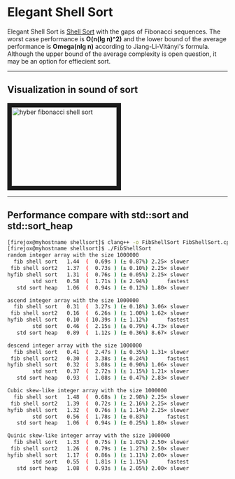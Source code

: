 # Elegant Shell Sort

Elegant Shell Sort is [Shell Sort](https://en.wikipedia.org/wiki/Shellsort) 
with the gaps of Fibonacci sequences. The worst case performance is **O(n(lg n)^2)** 
and the lower bound of the average performance is **Omega(nlg n)** according to Jiang-Li-Vitányi's formula.
Although the upper bound of the average complexity is open question, it may be an option for effiecient sort.

---

## Visualization in sound of sort
<a href="http://www.youtube.com/watch?feature=player_embedded&v=3mi2YKuYX9M
" target="_blank"><img src="http://img.youtube.com/vi/3mi2YKuYX9M/0.jpg" 
alt="hyber fibonacci shell sort" width="240" height="180" border="10" /></a>

---

## Performance compare with std::sort and std::sort\_heap

```sh
[firejox@myhostname shellsort]$ clang++ -o FibShellSort FibShellSort.cpp --std=c++17
[firejox@myhostname shellsort]$ ./FibShellSort
random integer array with the size 1000000
  fib shell sort   1.44  (  0.69s ) (± 0.87%) 2.25× slower
 fib shell sort2   1.37  (  0.73s ) (± 0.10%) 2.25× slower
hyfib shell sort   1.31  (  0.76s ) (± 0.05%) 2.25× slower
        std sort   0.58  (  1.71s ) (± 2.94%)      fastest
   std sort heap   1.06  (  0.94s ) (± 0.12%) 1.80× slower

ascend integer array with the size 1000000
  fib shell sort   0.31  (  3.27s ) (± 0.18%) 3.06× slower
 fib shell sort2   0.16  (  6.26s ) (± 1.00%) 1.62× slower
hyfib shell sort   0.10  ( 10.39s ) (± 1.12%)      fastest
        std sort   0.46  (  2.15s ) (± 0.79%) 4.73× slower
   std sort heap   0.89  (  1.12s ) (± 0.36%) 8.67× slower

descend integer array with the size 1000000
  fib shell sort   0.41  (  2.47s ) (± 0.35%) 1.31× slower
 fib shell sort2   0.30  (  3.38s ) (± 0.24%)      fastest
hyfib shell sort   0.32  (  3.08s ) (± 0.90%) 1.06× slower
        std sort   0.37  (  2.72s ) (± 1.15%) 1.21× slower
   std sort heap   0.93  (  1.08s ) (± 0.47%) 2.83× slower

Cubic skew-like integer array with the size 1000000
  fib shell sort   1.48  (  0.68s ) (± 2.98%) 2.25× slower
 fib shell sort2   1.39  (  0.72s ) (± 2.16%) 2.25× slower
hyfib shell sort   1.32  (  0.76s ) (± 1.14%) 2.25× slower
        std sort   0.56  (  1.78s ) (± 0.83%)      fastest
   std sort heap   1.06  (  0.94s ) (± 0.25%) 1.80× slower

Quinic skew-like integer array with the size 1000000
  fib shell sort   1.33  (  0.75s ) (± 1.02%) 2.50× slower
 fib shell sort2   1.26  (  0.79s ) (± 1.27%) 2.50× slower
hyfib shell sort   1.17  (  0.86s ) (± 1.11%) 2.00× slower
        std sort   0.55  (  1.81s ) (± 1.15%)      fastest
   std sort heap   1.08  (  0.93s ) (± 2.05%) 2.00× slower

```

